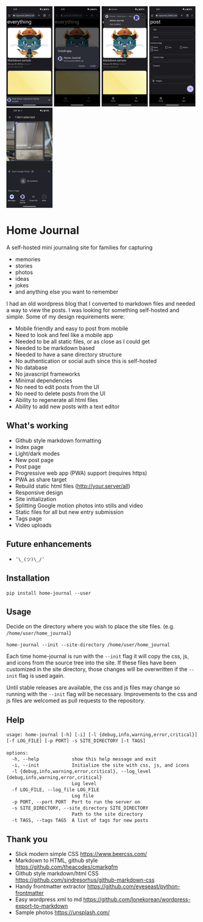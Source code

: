 <div>
<img src="screenshots/resized-0.png" width="24%">
<img src="screenshots/resized-1.png" width="24%">
<img src="screenshots/resized-2.png" width="24%">
<img src="screenshots/resized-3.png" width="24%">
<img src="screenshots/resized-4.png" width="24%">
</div>

# Home Journal

A self-hosted mini journaling site for families for capturing

- memories
- stories
- photos
- ideas
- jokes
- and anything else you want to remember

I had an old wordpress blog that I converted to markdown files and needed a way to view the posts. I was looking for something self-hosted and simple. Some of my design requirements were:

- Mobile friendly and easy to post from mobile
- Need to look and feel like a mobile app
- Needed to be all static files, or as close as I could get
- Needed to be markdown based
- Needed to have a sane directory structure
- No authentication or social auth since this is self-hosted
- No database
- No javascript frameworks
- Minimal dependencies
- No need to edit posts from the UI
- No need to delete posts from the UI
- Ability to regenerate all html files
- Ability to add new posts with a text editor

## What's working

- Github style markdown formatting
- Index page
- Light/dark modes
- New post page
- Post page
- Progressive web app (PWA) support (requires https)
- PWA as share target
- Rebuild static html files (http://your.server/all)
- Responsive design
- Site initialization
- Splitting Google motion photos into stills and video
- Static files for all but new entry submission
- Tags page
- Video uploads

## Future enhancements

- `¯\_(ツ)\_/¯`

## Installation

```
pip install home-journal --user
```

## Usage

Decide on the directory where you wish to place the site files. (e.g. `/home/user/home_journal`)

```
home-journal --init --site-directory /home/user/home_journal
```

Each time home-journal is run with the `--init` flag it will copy the css, js, and icons from the source tree into the site. If these files have been customized in the site directory, those changes will be overwritten if the `--init` flag is used again.

Until stable releases are available, the css and js files may change so running with the `--init` flag will be necessary. Improvements to the css and js files are welcomed as pull requests to the repository.

## Help

```
usage: home-journal [-h] [-i] [-l {debug,info,warning,error,critical}] [-f LOG_FILE] [-p PORT] -s SITE_DIRECTORY [-t TAGS]

options:
  -h, --help            show this help message and exit
  -i, --init            Initialize the site with css, js, and icons
  -l {debug,info,warning,error,critical}, --log_level {debug,info,warning,error,critical}
                        Log level
  -f LOG_FILE, --log_file LOG_FILE
                        Log file
  -p PORT, --port PORT  Port to run the server on
  -s SITE_DIRECTORY, --site_directory SITE_DIRECTORY
                        Path to the site directory
  -t TAGS, --tags TAGS  A list of tags for new posts
```

## Thank you

- Slick modern simple CSS https://www.beercss.com/
- Markdown to HTML, github style https://github.com/theacodes/cmarkgfm
- Github style markdown/html CSS https://github.com/sindresorhus/github-markdown-css
- Handy frontmatter extractor https://github.com/eyeseast/python-frontmatter
- Easy wordpress xml to md https://github.com/lonekorean/wordpress-export-to-markdown
- Sample photos https://unsplash.com/
